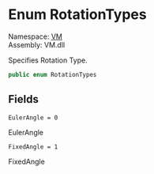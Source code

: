 # Enum RotationTypes

Namespace: [VM](VM.md)  
Assembly: VM.dll  

Specifies Rotation Type.

```csharp
public enum RotationTypes
```

## Fields

`EulerAngle = 0` 

EulerAngle



`FixedAngle = 1` 

FixedAngle




